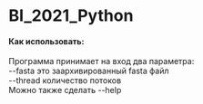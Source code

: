 # BI_2021_Python

#### Как использовать:
Программа принимает на вход два параметра:  
--fasta это заархивированный fasta файл  
--thread количество потоков  
Можно также сделать --help  

